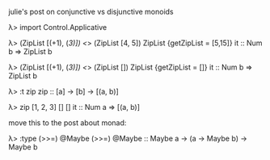 julie's post on conjunctive vs disjunctive monoids

λ> import Control.Applicative

λ> (ZipList [(+1), (*3)]) <*> (ZipList [4, 5])
ZipList {getZipList = [5,15]}
it :: Num b => ZipList b

λ> (ZipList [(+1), (*3)]) <*> (ZipList [])
ZipList {getZipList = []}
it :: Num b => ZipList b

λ> :t zip
zip :: [a] -> [b] -> [(a, b)]

λ> zip [1, 2, 3] []
[]
it :: Num a => [(a, b)]


move this to the post about monad:

λ> :type (>>=) @Maybe
(>>=) @Maybe :: Maybe a -> (a -> Maybe b) -> Maybe b
